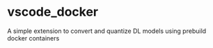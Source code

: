 # vscode_docker
A simple extension to convert and quantize DL models using prebuild docker containers
